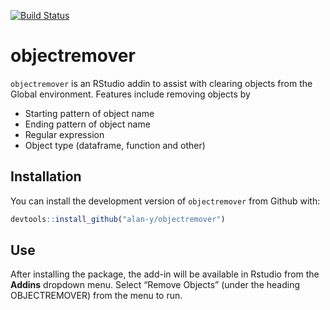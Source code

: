
<!-- README.md is generated from README.Rmd. Please edit that file -->

[![Build
Status](https://travis-ci.org/alan-y/objectremover.svg?branch=master)](https://travis-ci.org/alan-y/objectremover)

# objectremover

`objectremover` is an RStudio addin to assist with clearing objects from
the Global environment. Features include removing objects by

  - Starting pattern of object name
  - Ending pattern of object name
  - Regular expression
  - Object type (dataframe, function and other)

## Installation

You can install the development version of `objectremover` from Github
with:

``` r
devtools::install_github("alan-y/objectremover")
```

## Use

After installing the package, the add-in will be available in Rstudio
from the **Addins** dropdown menu. Select “Remove Objects” (under the
heading OBJECTREMOVER) from the menu to run.
